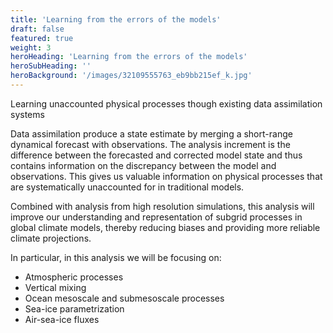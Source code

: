 ```yaml
---
title: 'Learning from the errors of the models'
draft: false
featured: true
weight: 3
heroHeading: 'Learning from the errors of the models'
heroSubHeading: ''
heroBackground: '/images/32109555763_eb9bb215ef_k.jpg'
---
```



Learning unaccounted physical processes though existing data assimilation systems

Data assimilation produce a state estimate by merging a short-range dynamical forecast with observations. The analysis increment is the difference between the forecasted and corrected model state and thus contains information on the discrepancy between the model and observations. This gives us valuable information on physical processes that are systematically unaccounted for in traditional models. 

Combined with analysis from high resolution simulations, this analysis will improve our understanding and representation of subgrid processes in global climate models, thereby reducing biases and providing more reliable climate projections. 


In particular, in this analysis we will be focusing on:
* Atmospheric processes
* Vertical mixing
* Ocean mesoscale and submesoscale processes
* Sea-ice parametrization
* Air-sea-ice fluxes 